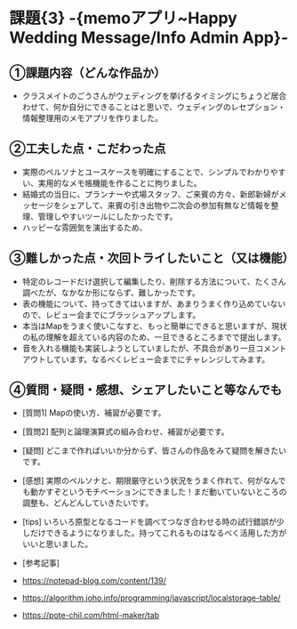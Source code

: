 # 課題{3} -{memoアプリ~Happy Wedding Message/Info Admin App}-

## ①課題内容（どんな作品か）
- クラスメイトのごうさんがウェディングを挙げるタイミングにちょうど居合わせて、何か自分にできることはと思いで、ウェディングのレセプション・情報整理用のメモアプリを作りました。


## ②工夫した点・こだわった点
- 実際のペルソナとユースケースを明確にすることで、シンプルでわかりやすい、実用的なメモ帳機能を作ることに拘りました。
- 結婚式の当日に、プランナーや式場スタッフ、ご来賓の方々、新郎新婦がメッセージをシェアして、来賓の引き出物や二次会の参加有無など情報を整理、管理しやすいツールにしたかったです。
- ハッピーな雰囲気を演出するため、


## ③難しかった点・次回トライしたいこと（又は機能）
- 特定のレコードだけ選択して編集したり、削除する方法について、たくさん調べたが、なかなか形にならず、難しかったです。
- 表の機能について、持ってきてはいますが、あまりうまく作り込めていないので、レビュー会までにブラッシュアップします。
- 本当はMapをうまく使いこなすと、もっと簡単にできると思いますが、現状の私の理解を超えている内容のため、一旦できるところまでで提出します。
- 音を入れる機能も実装しようとしていましたが、不具合があり一旦コメントアウトしています。なるべくレビュー会までにチャレンジしてみます。


## ④質問・疑問・感想、シェアしたいこと等なんでも
- [質問1] Mapの使い方、補習が必要です。

- [質問2] 配列と論理演算式の組み合わせ、補習が必要です。

- [疑問] どこまで作ればいいか分からず、皆さんの作品をみて疑問を解きたいです。

- [感想] 実際のペルソナと、期限厳守という状況をうまく作れて、何がなんでも動かすぞというモチベーションにできました！まだ動いていないところの調整も、どんどんしていきたいです。

- [tips] 
  いろいろ原型となるコードを調べてつなぎ合わせる時の試行錯誤が少しだけできるようになりました。持ってこれるものはなるべく活用した方がいいと思いました。

- [参考記事] 
 - https://notepad-blog.com/content/139/
 - https://algorithm.joho.info/programming/javascript/localstorage-table/
 - https://pote-chil.com/html-maker/tab
